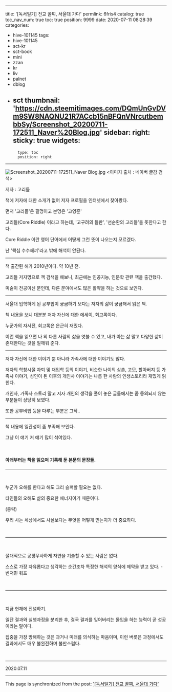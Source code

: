 
---
title: '[독서일기] 전교 꼴찌, 서울대 가다'
permlink: 6fris4
catalog: true
toc_nav_num: true
toc: true
position: 9999
date: 2020-07-11 08:28:39
categories:
- hive-101145
tags:
- hive-101145
- sct-kr
- sct-book
- mini
- zzan
- kr
- liv
- palnet
- dblog
- sct
thumbnail: 'https://cdn.steemitimages.com/DQmUnGvDVm9SW8NAQNU21R7ACcb15nBFQnVNrcutbembbSy/Screenshot_20200711-172511_Naver%20Blog.jpg'
sidebar:
    right:
        sticky: true
widgets:
    -
        type: toc
        position: right
---


![Screenshot_20200711-172511_Naver Blog.jpg](https://cdn.steemitimages.com/DQmUnGvDVm9SW8NAQNU21R7ACcb15nBFQnVNrcutbembbSy/Screenshot_20200711-172511_Naver%20Blog.jpg)
<이미지 출처 : 네이버 글감 검색>

저자 : 고리들

책에 저자에 대한 소개가 없어 저자 프로필을 인터넷에서 찾아봤다.

먼저 '고리들'은 필명이고 본명은 '고영훈'

고리들(Core Riddle) 이라고 하는데, '고구려의 들판', '선순환의 고리들'을 뜻한다고 한다.

Core Riddle 이란 영어 단어에서 어떻게 그런 뜻이 나오는지 모르겠다.

난 '핵심 수수께끼'라고 밖에 해석이 안된다.

***

책 출간된 해가 2010년이다. 약 10년 전.

고리들 저자명으로 책 검색을 해보니, 최근에는 인공지능, 인문학 관련 책을 출간했다.

미술이 전공이신 분인데, 다른 분야에서도 많은 활약을 하는 것으로 보인다.

***

서울대 입학하게 된 공부법이 궁금하기 보다는 저자의 삶이 궁금해서 읽은 책.

책 내용을 보니 대분분 저자 자신에 대한 에세이, 회고록이다.

누군가의 자서전, 회고록은 은근히 재밌다.

이런 책을 읽으면 나 외 다른 사람의 삶을 엿볼 수 있고, 내가 아는 삶 말고 다양한 삶이 존재한다는 것을 일깨워 준다.

***

저자 자신에 대한 이야기 뿐 아니라 가족사에 대한 이야기도 많다.

저자의 학창시절 자퇴 및 재입학 등의 이야기, 비슷한 나이의 삼촌, 고모, 할아버지 등 가족사 이야기, 성인이 된 이후의 개인사 이야기는 나름 한 사람의 인생스토리라 재밌게 읽힌다.

개인사, 가족사 스토리 말고 저자 개인의 생각을 풀어 놓은 글들에서는 좀 동의되지 않는 부분들이 상당히 보였다.

또한 공부비법 등을 다루는 부분은 그닥..

***

책 내용에 일관성이 좀 부족해 보인다.

그냥 이 얘기 저 얘기 많이 섞여있다.

​

#### 아래부터는 책을 읽으며 기록해 둔 본문의 문장들.

***

<br>

누군가 오해를 한다고 해도 그리 슬퍼할 필요는 없다.

타인들의 오해도 삶의 중요한 에너지이기 때문이다.

(중략)

우리 사는 세상에서도 사실보다는 무엇을 어떻게 믿는지가 더 중요하다.

<br>

***

<br>

절대적으로 공평무사하게 자연을 기술할 수 있는 사람은 없다.

스스로 가장 자유롭다고 생각하는 순간조차 특정한 해석의 양식에 제약을 받고 있다. - 벤저민 워프

<br>

***

<br>

지금  현재에 전념하기.

일단 결과와 실행과정을 분리한 후, 결국 결과를 잊어버리는 몰입을 하는 능력이 곧 성공이라는 말이다.

집중을 가장 방해하는 것은 과거나 미래를 의식하는 마음이며, 이런 버릇은 과정에서도 결과에서도 매우 불완전하며 불만스럽다. 

<br>

***

2020.07.11

- - -

This page is synchronized from the post: ['[독서일기] 전교 꼴찌, 서울대 가다'](https://steemit.com/@lucky2015/6fris4)
